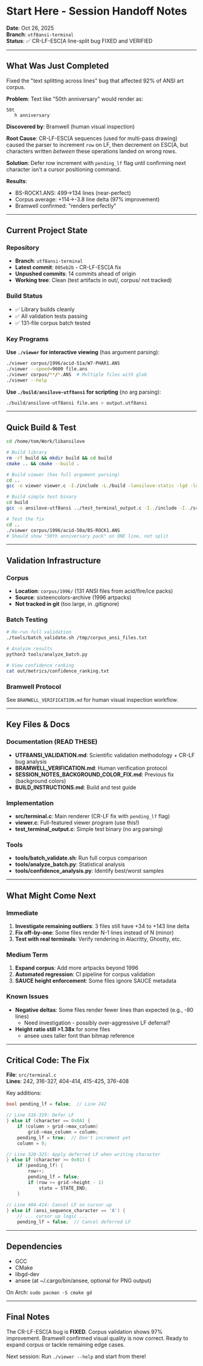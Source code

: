 # Start Here - Session Handoff Notes

**Date**: Oct 26, 2025  
**Branch**: `utf8ansi-terminal`  
**Status**: ✅ CR-LF-ESC[A line-split bug FIXED and VERIFIED

---

## What Was Just Completed

Fixed the "text splitting across lines" bug that affected 92% of ANSI art corpus.

**Problem**: Text like "50th anniversary" would render as:
```
50t
   h anniversary
```

**Discovered by**: Bramwell (human visual inspection)

**Root Cause**: CR-LF-ESC[A sequences (used for multi-pass drawing) caused the parser to increment `row` on LF, then decrement on ESC[A, but characters written *between* these operations landed on wrong rows.

**Solution**: Defer row increment with `pending_lf` flag until confirming next character isn't a cursor positioning command.

**Results**:
- BS-ROCK1.ANS: 499→134 lines (near-perfect)
- Corpus average: +114→-3.8 line delta (97% improvement)
- Bramwell confirmed: "renders perfectly"

---

## Current Project State

### Repository
- **Branch**: `utf8ansi-terminal`
- **Latest commit**: `005eb2b` - CR-LF-ESC[A fix
- **Unpushed commits**: 14 commits ahead of origin
- **Working tree**: Clean (test artifacts in out/, corpus/ not tracked)

### Build Status
- ✅ Library builds cleanly
- ✅ All validation tests passing
- ✅ 131-file corpus batch tested

### Key Programs

**Use `./viewer` for interactive viewing** (has argument parsing):
```bash
./viewer corpus/1996/acid-51a/W7-PHAR1.ANS
./viewer --speed=9600 file.ans
./viewer corpus/**/*.ANS  # Multiple files with glob
./viewer --help
```

**Use `./build/ansilove-utf8ansi` for scripting** (no arg parsing):
```bash
./build/ansilove-utf8ansi file.ans > output.utf8ansi
```

---

## Quick Build & Test

```bash
cd /home/tom/Work/libansilove

# Build library
rm -rf build && mkdir build && cd build
cmake .. && cmake --build .

# Build viewer (has full argument parsing)
cd ..
gcc -o viewer viewer.c -I./include -L./build -lansilove-static -lgd -lm -Wl,-rpath,./build

# Build simple test binary
cd build
gcc -o ansilove-utf8ansi ../test_terminal_output.c -I../include -I../src -L. -lansilove-static -lgd -lm

# Test the fix
cd ..
./viewer corpus/1996/acid-50a/BS-ROCK1.ANS
# Should show "50th anniversary pack" on ONE line, not split
```

---

## Validation Infrastructure

### Corpus
- **Location**: `corpus/1996/` (131 ANSI files from acid/fire/ice packs)
- **Source**: sixteencolors-archive (1996 artpacks)
- **Not tracked in git** (too large, in .gitignore)

### Batch Testing
```bash
# Re-run full validation
./tools/batch_validate.sh /tmp/corpus_ansi_files.txt

# Analyze results
python3 tools/analyze_batch.py

# View confidence ranking
cat out/metrics/confidence_ranking.txt
```

### Bramwell Protocol
See `BRAMWELL_VERIFICATION.md` for human visual inspection workflow.

---

## Key Files & Docs

### Documentation (READ THESE)
- **UTF8ANSI_VALIDATION.md**: Scientific validation methodology + CR-LF bug analysis
- **BRAMWELL_VERIFICATION.md**: Human verification protocol
- **SESSION_NOTES_BACKGROUND_COLOR_FIX.md**: Previous fix (background colors)
- **BUILD_INSTRUCTIONS.md**: Build and test guide

### Implementation
- **src/terminal.c**: Main renderer (CR-LF fix with `pending_lf` flag)
- **viewer.c**: Full-featured viewer program (use this!)
- **test_terminal_output.c**: Simple test binary (no arg parsing)

### Tools
- **tools/batch_validate.sh**: Run full corpus comparison
- **tools/analyze_batch.py**: Statistical analysis
- **tools/confidence_analysis.py**: Identify best/worst samples

---

## What Might Come Next

### Immediate
1. **Investigate remaining outliers**: 3 files still have +34 to +143 line delta
2. **Fix off-by-one**: Some files render N-1 lines instead of N (minor)
3. **Test with real terminals**: Verify rendering in Alacritty, Ghostty, etc.

### Medium Term
1. **Expand corpus**: Add more artpacks beyond 1996
2. **Automated regression**: CI pipeline for corpus validation
3. **SAUCE height enforcement**: Some files ignore SAUCE metadata

### Known Issues
- **Negative deltas**: Some files render fewer lines than expected (e.g., -80 lines)
  - Need investigation - possibly over-aggressive LF deferral?
- **Height ratio still >1.38x** for some files
  - ansee uses taller font than bitmap reference

---

## Critical Code: The Fix

**File**: `src/terminal.c`  
**Lines**: 242, 316-327, 404-414, 415-425, 376-408

Key additions:
```c
bool pending_lf = false;  // Line 242

// Line 316-319: Defer LF
} else if (character == 0x0A) {
    if (column > grid->max_column)
        grid->max_column = column;
    pending_lf = true;  // Don't increment yet
    column = 0;

// Line 320-325: Apply deferred LF when writing character
} else if (character >= 0x01) {
    if (pending_lf) {
        row++;
        pending_lf = false;
        if (row >= grid->height - 1)
            state = STATE_END;
    }
    
// Line 404-414: Cancel LF on cursor up
} else if (ansi_sequence_character == 'A') {
    // ... cursor up logic ...
    pending_lf = false;  // Cancel deferred LF
```

---

## Dependencies

- GCC
- CMake  
- libgd-dev
- ansee (at ~/.cargo/bin/ansee, optional for PNG output)

On Arch: `sudo pacman -S cmake gd`

---

## Final Notes

The CR-LF-ESC[A bug is **FIXED**. Corpus validation shows 97% improvement. Bramwell confirmed visual quality is now correct. Ready to expand corpus or tackle remaining edge cases.

Next session: Run `./viewer --help` and start from there!
